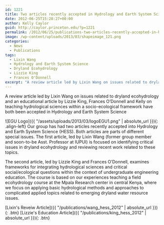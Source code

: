 ```yaml
---
id: 1221
title: Two articles recently accepted in Hydrology and Earth System Sciences
date: 2012-06-25T15:28:27+00:00
author: Kelly Caylor
guid: http://caylor.princeton.edu/?p=1221
permalink: /2012/06/25/publications-two-articles-recently-accepted-in-hydrology-and-earth-system-sciences/
image: /wp-content/uploads/2013/03/shapeimage_121.png
categories:
  - News
  - Publications
tags:
  - Lixin Wang
  - Hydrology and Earth System Science
  - Dryland Ecohydrology
  - Lizzie King
  - Frances O'Donnell
excerpt: "A review article led by Lixin Wang on issues related to dryland ecohydrology and an educational article by Lizzie King, Frances O’Donnell and Kelly on teaching hydrological sciences within a socio-ecological framework have both been accepted in Hydrology and Earth System Science."
---
```

A review article led by Lixin Wang on issues related to dryland ecohydrology and an educational article by Lizzie King, Frances O’Donnell and Kelly on teaching hydrological sciences within a socio-ecological framework have both been accepted in Hydrology and Earth System Science <!--more-->

![EGU Logo]({{ "/assets/uploads/2013/03/logoEGU1.png" | absolute_url }}){: .align-left} Our group has had two articles recently accepted into Hydrology and Earth System Science (HESS). Both articles are parts of different special issues. The first article, led by Lixin Wang (former group member and soon-to-be Asst. Professor at IUPUI) is focused on identifying critical issues in dryland ecohydrology and reviewing recent work related to these topics. 

The second article, led by Lizzie King and Frances O’Donnell, examines frameworks for integrating hydrological sciences and critical social/ecological questions within the context of undergraduate engineering education. The course is based on our experiences teaching a field ecohydrology course at the Mpala Research center in central Kenya, where we focus on applying basic hydrological methods and approaches to complicated applied topics related to emerging dryland water resource issues.

[Lixin's Reveiw Article]({{ "/publications/wang_hess_2012" | absolute_url }}){: .btn}
[Lizzie's Education Article]({{ "/publications/king_hess_2012" | absolute_url }}){: .btn}
